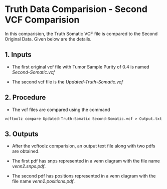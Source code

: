 # Truth Data Comparision - Second VCF Comparision

In this comparision, the Truth Somatic VCF file is compared to the Second Original Data. Given below are the details.

## 1. Inputs

* The first original vcf file with Tumor Sample Purity of 0.4 is named *Second-Somatic.vcf*

* The second vcf file is the *Updated-Truth-Somatic.vcf*

## 2. Procedure

* The vcf files are compared using the command

```
vcftoolz compare Updated-Truth-Somatic Second-Somatic.vcf > Output.txt
```

## 3. Outputs

* After the vcftoolz comparision, an output text file along with two pdfs are obtained.

* The first pdf has snps represented in a venn diagram with the file name *venn2.snps.pdf*.

* The second pdf has positions represented in a venn diagram with the file name *venn2.positions.pdf*.
